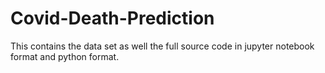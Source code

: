 # Covid-Death-Prediction
This contains the data set as well the full source code in jupyter notebook format and python format.
